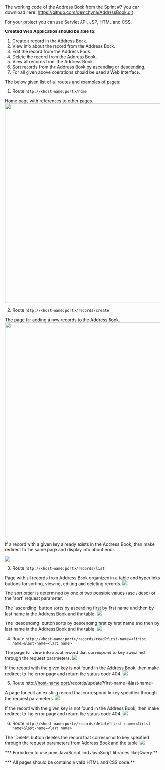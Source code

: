 The working code of the Address Book from the Sprint #7 you can download here: https://github.com/demchyna/AddressBook.git

For your project you can use Servlet API, JSP, HTML and CSS.

**Created Web Application should be able to:**

1. Create a record in the Address Book.
2. View info about the record from the Address Book.
3. Edit the record from the Address Book.
4. Delete the record from the Address Book.
5. View all records from the Address Book.
6. Sort records from the Address Book by ascending or descending.
7. For all given above operations should be used a Web Interface.

The below given list of all routes and examples of pages:

1. Route `http://<host-name:port>/home`

Home page with references to other pages.
<img src="images/Image_1.png" width="650" heigth="280">

2. Route `http://<host-name:port>/records/create`

The page for adding a new records to the Address Book.
<img src="images/Image_2.png" width="700" heigth="300">

If a record with a given key already exists in the Address Book, then make redirect to the same page and display info about error.

<img src="images/Image_3.png">

3. Route `http://<host-name:port>/records/list`

Page with all records from Address Book organized in a table and hyperlinks buttons for sorting, viewing, editing and deleting records.
<img src="images/Image_4.png">

The sort order is determined by one of two possible values (asc / desc) of the 'sort' request parameter.

The 'ascending' button sorts by ascending first by first name and then by last name in the Address Book and the table.
<img src="images/Image_5.png">

The 'descending' button sorts by descending first by first name and then by last name in the Address Book and the table.
<img src="images/Image_6.png">

4. Route `http://<host-name:port>/records/read?first-name=<firtst name>&last-name=<last name>`

The page for view info about record that correspond to key specified through the request parameters.
<img src="images/Image_7.png">

If the record with the given key is not found in the Address Book, then make redirect to the error page and return the status code 404.
<img src="images/Image_8.png">

5. Route http://<host-name:port>/records/update?first-name=<firtst name>&last-name=<last name>

A page for edit an existing record that correspond to key specified through the request parameters.
<img src="images/Image_9.png">

If the record with the given key is not found in the Address Book, then make redirect to the error page and return the status code 404.
<img src="images/Image_10.png">

6. Route `http://<host-name:port>/records/delete?first-name=<firtst name>&last-name=<last name>`

The 'Delete' button deletes the record that correspond to key specified through the request parameters from Address Book and the table.
<img src="images/Image_11.png">

*** Forbidden to use pure JavaScript and JavaScript libraries like jQuery.**

*** All pages should be contains a valid HTML and CSS code.**
